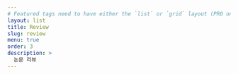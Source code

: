 ```yaml
---
# Featured tags need to have either the `list` or `grid` layout (PRO only).
layout: list
title: Review
slug: review
menu: true
order: 3
description: >
  논문 리뷰
---
```

